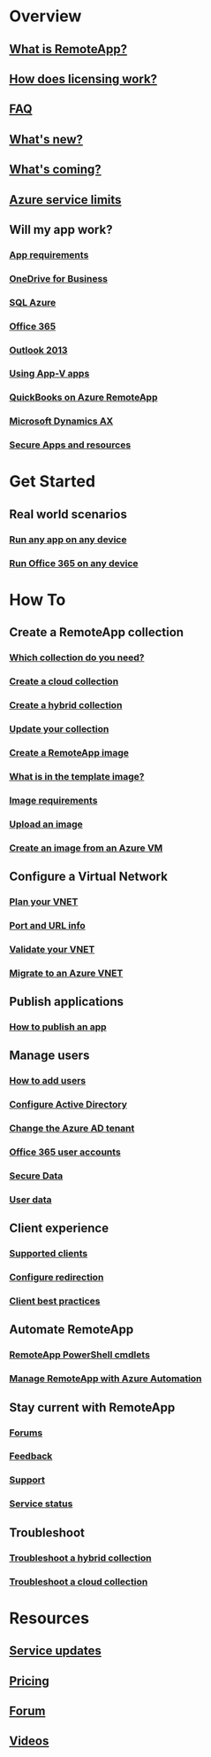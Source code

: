 # Overview
## [What is RemoteApp?](remoteapp-whatis.md)
## [How does licensing work?](remoteapp-licensing.md)
## [FAQ](remoteapp-faq.md)
## [What's new?](remoteapp-whatsnew.md)
## [What's coming?](remoteapp-roadmap.md)
## [Azure service limits](../azure-subscription-service-limits.md)
## Will my app work?
### [App requirements](remoteapp-appreqs.md)
### [OneDrive for Business](remoteapp-onedrive.md)
### [SQL Azure](remoteapp-sql.md)
### [Office 365](remoteapp-o365.md)
### [Outlook 2013](remoteapp-outlook.md)
### [Using App-V apps](remoteapp-appv.md)
### [QuickBooks on Azure RemoteApp](remoteapp-quickbooks.md)
### [Microsoft Dynamics AX](https://mbs.microsoft.com/customersource/global/ax/learning/documentation/msdax2012r3azremappprg)
### [Secure Apps and resources](remoteapp-secure.md)


# Get Started
## Real world scenarios
### [Run any app on any device](remoteapp-anyapp.md)
### [Run Office 365 on any device](remoteapp-tutorial-o365anywhere.md)

# How To

## Create a RemoteApp collection
### [Which collection do you need?](remoteapp-collections.md)
### [Create a cloud collection](remoteapp-create-cloud-deployment.md)
### [Create a hybrid collection](remoteapp-create-hybrid-deployment.md)
### [Update your collection](remoteapp-update.md)
### [Create a RemoteApp image](remoteapp-imageoptions.md)
### [What is in the template image?](remoteapp-images.md)
### [Image requirements](remoteapp-imagereqs.md)
### [Upload an image](remoteapp-uploadimage.md)
### [Create an image from an Azure VM](remoteapp-image-on-azurevm.md)
## Configure a Virtual Network
### [Plan your VNET](remoteapp-planvnet.md)
### [Port and URL info](remoteapp-ports.md)
### [Validate your VNET](remoteapp-vnet.md)
### [Migrate to an Azure VNET](remoteapp-migratevnet.md)
## Publish applications
### [How to publish an app](remoteapp-publish.md)
## Manage users
### [How to add users](remoteapp-user.md)
### [Configure Active Directory](remoteapp-ad.md)
### [Change the Azure AD tenant](remoteapp-changetenant.md)
### [Office 365 user accounts](remoteapp-o365user.md)
### [Secure Data](remoteapp-secureaccess.md)
### [User data](remoteapp-upd.md)
## Client experience
### [Supported clients](remoteapp-clients.md)
### [Configure redirection](remoteapp-redirection.md)
### [Client best practices](remoteapp-clientbestpractices.md)
## Automate RemoteApp
### [RemoteApp PowerShell cmdlets](remoteapp-tutorial-arawithpowershell.md)
### [Manage RemoteApp with Azure Automation](automation-manage-remote-app.md)
## Stay current with RemoteApp
### [Forums](http://feedback.azure.com/forums/247748-azure-remoteapp)
### [Feedback](http://feedback.azure.com/forums/247748-azure-remoteapp)
### [Support](https://azure.microsoft.com/support/plans/)
### [Service status](https://azure.microsoft.com/status/)
## Troubleshoot
### [Troubleshoot a hybrid collection](remoteapp-hybridtrouble.md)
### [Troubleshoot a cloud collection](remoteapp-cloudtrouble.md)

# Resources
## [Service updates](https://azure.microsoft.com/updates/?product=remoteapp)
## [Pricing](https://azure.microsoft.com/pricing/details/remoteapp/)
## [Forum](https://social.msdn.microsoft.com/Forums/home?forum=AzureRemoteApp)
## [Videos](https://azure.microsoft.com/documentation/videos/index/?services=remoteapp)
